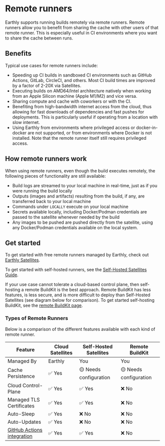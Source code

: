 # Remote runners

Earthly supports running builds remotely via remote runners. Remote runners allow you to benefit from sharing the cache with other users of that remote runner. This is especially useful in CI environments where you want to share the cache between runs.

## Benefits

Typical use cases for remote runners include:

* Speeding up CI builds in sandboxed CI environments such as GitHub Actions, GitLab, CircleCI, and others. Most CI build times are improved by a factor of 2-20X via Satellites.
* Executing builds on AMD64/Intel architecture natively when working from an Apple Silicon machine (Apple M1/M2) and vice versa.
* Sharing compute and cache with coworkers or with the CI.
* Benefiting from high-bandwidth internet access from the cloud, thus allowing for fast downloads of dependencies and fast pushes for deployments. This is particularly useful if operating from a location with slow internet.
* Using Earthly from environments where privileged access or docker-in-docker are not supported, or from environments where Docker is not installed. Note that the remote runner itself still requires privileged access.

## How remote runners work

When using remote runners, even though the build executes remotely, the following pieces of functionality are still available:

* Build logs are streamed to your local machine in real-time, just as if you were running the build locally
* Outputs (images and artifacts) resulting from the build, if any, are transferred back to your local machine
* Commands under `LOCALLY` execute on your local machine
* Secrets available locally, including Docker/Podman credentials are passed to the satellite whenever needed by the build
* Any images to be pushed are pushed directly from the satellite, using any Docker/Podman credentials available on the local system.

## Get started

To get started with free remote runners managed by Earthly, check out [Earthly Satellites](cloud/satellites.md).

To get started with self-hosted runners, see the [Self-Hosted Satellites Guide](cloud/satellites/self-hosted.md).

If your use case cannot tolerate a cloud-based control plane, then self-hosting a remote BuildKit is the best approach. Remote BuildKit has less features, is less secure, and is more difficult to deploy than Self-Hosted Satellites (see diagram below for comparison). To get started self-hosting BuildKit, see the [remote BuildKit page](ci-integration/remote-buildkit.md).

### Types of Remote Runners

Below is a comparison of the different features available with each kind of remote runner.

| Feature                                                                      | Cloud Satellites | Self-Hosted Satellites | Remote BuildKit        |
|------------------------------------------------------------------------------|------------------|------------------------|------------------------|
| Managed By                                                                   | Earthly          | You                    | You                    |
| Cache Persistence                                                            | ✅ Yes            | 🟡 Needs configuration | 🟡 Needs configuration |
| Cloud Control-Plane                                                          | ✅ Yes            | ✅ Yes                  | ❌ No                   |
| Managed TLS Certificates                                                     | ✅ Yes            | ✅ Yes                  | ❌ No                   |
| Auto-Sleep                                                                   | ✅ Yes            | ❌ No                   | ❌ No                   | 
| Auto-Updates                                                                 | ✅ Yes            | ❌ No                   | ❌ No                   |
| [GitHub Actions integration](cloud/satellites/gha-runners.md) | ✅ Yes            | ✅ Yes                  | ❌ No                   |  
